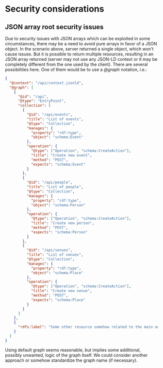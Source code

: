 # Security considerations

## JSON array root security issues

Due to security issues with JSON arrays which can be exploited in some circumstances,
there may be a need to avoid pure arrays in favor of a JSON object.
In the scenario above, server returned a single object, which won't cause issues.
But it is possible to return multiple resources, resulting in an JSON array returned
(server may not use any JSON-LD context or it may be completely different from the one used by the client).
There are several possibilities here. One of them would be to use a *@graph* notation, i.e.:

```json
{
  "@context": "/api/context.jsonld",
  "@graph": [
    {
      "@id": "/api",
      "@type": "EntryPoint",
      "collection": [
        {
          "@id": "/api/events",
          "title": "List of events",
          "@type": "Collection",
          "manages": {
            "property": "rdf:type",
            "object": "schema:Event"
          },
          "operation": {
            "@type": ["Operation", "schema:CreateAction"],
            "title": "Create new event",
            "method": "POST",
            "expects": "schema:Event"
          }
        },
        {
          "@id": "/api/people",
          "title": "List of people",
          "@type": "Collection",
          "manages": {
            "property": "rdf:type",
            "object": "schema:Person"
          },
          "operation": {
            "@type": ["Operation", "schema:CreateAction"],
            "title": "Create new person",
            "method": "POST",
            "expects": "schema:Person"
          }
        },
        {
          "@id": "/api/venues",
          "title": "List of venues",
          "@type": "Collection",
          "manages": {
            "property": "rdf:type",
            "object": "schema:Place"
          },
          "operation": {
            "@type": ["Operation", "schema:CreateAction"],
            "title": "Create new venue",
            "method": "POST",
            "expects": "schema:Place"
          }
        }
      ]
    },
    {
      "rdfs:label": "Some other resource somehow related to the main one."
    }
  ]
}
```

Using default graph seems reasonable, but implies some additional, possibly unwanted,
logic of the graph itself.
We could consider another approach or somehow standardize the graph name (if necessary).
